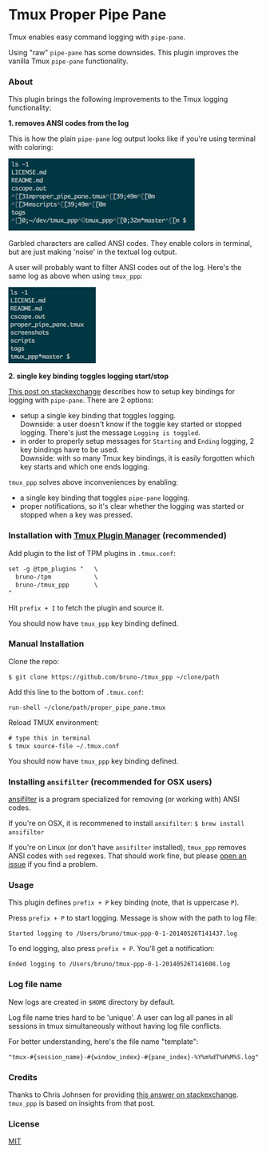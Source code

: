 # Tmux Proper Pipe Pane

Tmux enables easy command logging with `pipe-pane`.

Using "raw" `pipe-pane` has some downsides. This plugin improves the vanilla
Tmux `pipe-pane` functionality.

### About

This plugin brings the following improvements to the Tmux logging
functionality:

**1. removes ANSI codes from the log**

This is how the plain `pipe-pane` log output looks like if you're using
terminal with coloring:

![garbled log output](/screenshots/garbled_log_output.png)

Garbled characters are called ANSI codes. They enable colors in terminal, but
are just making 'noise' in the textual log output.

A user will probably want to filter ANSI codes out of the log. Here's the same
log as above when using `tmux_ppp`:

![tmux_ppp log output](/screenshots/tmux_ppp_log_output.png)

**2. single key binding toggles logging start/stop**

[This post on stackexchange](http://unix.stackexchange.com/a/10259) describes
how to setup key bindings for logging with `pipe-pane`. There are 2 options:
- setup a single key binding that toggles logging.<br/>
  Downside: a user doesn't know if the toggle key started or stopped logging.
  There's just the message `Logging is toggled`.
- in order to properly setup messages for `Starting` and `Ending` logging, 2
  key bindings have to be used.<br/>
  Downside: with so many Tmux key bindings, it is easily forgotten which key
  starts and which one ends logging.

`tmux_ppp` solves above inconveniences by enabling:
- a single key binding that toggles `pipe-pane` logging.
- proper notifications, so it's clear whether the logging was started or
  stopped when a key was pressed.

### Installation with [Tmux Plugin Manager](https://github.com/bruno-/tpm) (recommended)

Add plugin to the list of TPM plugins in `.tmux.conf`:

    set -g @tpm_plugins "   \
      bruno-/tpm            \
      bruno-/tmux_ppp       \
    "

Hit `prefix + I` to fetch the plugin and source it.

You should now have `tmux_ppp` key binding defined.

### Manual Installation

Clone the repo:

    $ git clone https://github.com/bruno-/tmux_ppp ~/clone/path

Add this line to the bottom of `.tmux.conf`:

    run-shell ~/clone/path/proper_pipe_pane.tmux

Reload TMUX environment:

    # type this in terminal
    $ tmux source-file ~/.tmux.conf

You should now have `tmux_ppp` key binding defined.

### Installing `ansifilter` (recommended for OSX users)

[ansifilter](http://www.andre-simon.de/doku/ansifilter/en/ansifilter.php)
is a program specialized for removing (or working with) ANSI codes.

If you're on OSX, it is recommened to install `ansifilter`:
`$ brew install ansifilter`

If you're on Linux (or don't have `ansifilter` installed), `tmux_ppp` removes
ANSI codes with `sed` regexes. That should work fine, but please
[open an issue](https://github.com/bruno-/tmux_ppp/issues) if you find a
problem.

### Usage

This plugin defines `prefix + P` key binding (note, that is uppercase `P`).

Press `prefix + P` to start logging. Message is show with the path to log file:

    Started logging to /Users/bruno/tmux-ppp-0-1-20140526T141437.log

To end logging, also press `prefix + P`. You'll get a notification:

    Ended logging to /Users/bruno/tmux-ppp-0-1-20140526T141608.log

### Log file name

New logs are created in `$HOME` directory by default.

Log file name tries hard to be 'unique'. A user can log all panes in all
sessions in tmux simultaneously without having log file conflicts.

For better understanding, here's the file name "template":

    "tmux-#{session_name}-#{window_index}-#{pane_index}-%Y%m%dT%H%M%S.log"

### Credits

Thanks to Chris Johnsen for providing
[this answer on stackexchange](http://unix.stackexchange.com/a/10259).
`tmux_ppp` is based on insights from that post.

### License

[MIT](LICENSE.md)
